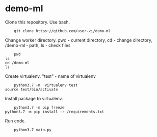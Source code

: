 # demo-ml

Clone this repository. Use bash.
```
    git clone https://github.com/user-vi/demo-ml
```

Change worker directory. pwd - current directory, cd - change directory, /demo-ml - path, ls - check files
```
    pwd
ls
cd /demo-ml
ls
```

Create virtualenv. "test" - name of virtualenv
```
    python3.7 -m  virtualenv test
source test/bin/activate
```

Install package to virtualenv.
```
    python3.7 -m pip freeze
python3.7 -m pip install -r /requirements.txt
```

Run code.
```
    python3.7 main.py
```
